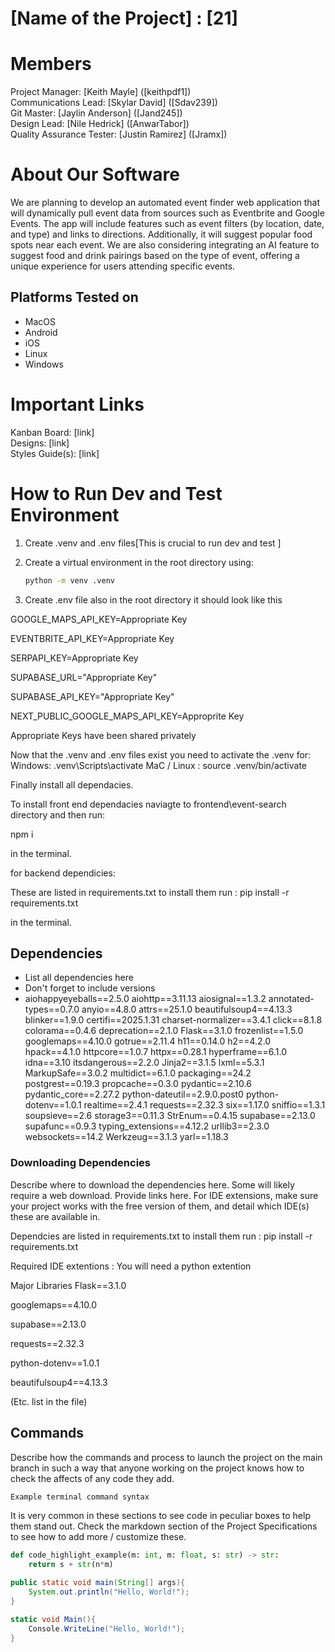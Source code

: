 # [Name of the Project] : [21]
# Members
Project Manager: [Keith Mayle] ([keithpdf1])\
Communications Lead: [Skylar David] ([Sdav239])\
Git Master: [Jaylin Anderson] ([Jand245])\
Design Lead: [Nile Hedrick] ([AnwarTabor])\
Quality Assurance Tester: [Justin Ramirez] ([Jramx])

# About Our Software

We are planning to develop an automated event finder web application that will dynamically pull event data from sources such as Eventbrite and Google Events. The app will include features such as event filters (by location, date, and type) and links to directions. Additionally, it will suggest popular food spots near each event.
We are also considering integrating an AI feature to suggest food and drink pairings based on the type of event, offering a unique experience for users attending specific events.

## Platforms Tested on
- MacOS
- Android
- iOS
- Linux
- Windows
# Important Links
Kanban Board: [link]\
Designs: [link]\
Styles Guide(s): [link]

# How to Run Dev and Test Environment
1) Create .venv and .env files[This is crucial to run dev and test ]
   
2) Create a virtual environment in the root directory using:
   ```bash
   python -m venv .venv

 3) Create .env file also in the root directory it should look like this
    
GOOGLE_MAPS_API_KEY=Appropriate Key

EVENTBRITE_API_KEY=Appropriate Key

SERPAPI_KEY=Appropriate Key

SUPABASE_URL="Appropriate Key"

SUPABASE_API_KEY="Appropriate Key"

NEXT_PUBLIC_GOOGLE_MAPS_API_KEY=Approprite Key

Appropriate Keys have been shared privately

Now that the .venv and .env files exist you need to activate the .venv
for:
Windows: .venv\Scripts\activate
MaC / Linux : source .venv/bin/activate

Finally install all dependacies.

To install front end dependacies naviagte to frontend\event-search directory and then run:

npm i

in the terminal.

for backend dependicies:

These are listed in requirements.txt
to install them run :
pip install -r requirements.txt

in the terminal.
    


## Dependencies
- List all dependencies here
- Don't forget to include versions
- aiohappyeyeballs==2.5.0
aiohttp==3.11.13
aiosignal==1.3.2
annotated-types==0.7.0
anyio==4.8.0
attrs==25.1.0
beautifulsoup4==4.13.3
blinker==1.9.0
certifi==2025.1.31
charset-normalizer==3.4.1
click==8.1.8
colorama==0.4.6
deprecation==2.1.0
Flask==3.1.0
frozenlist==1.5.0
googlemaps==4.10.0
gotrue==2.11.4
h11==0.14.0
h2==4.2.0
hpack==4.1.0
httpcore==1.0.7
httpx==0.28.1
hyperframe==6.1.0
idna==3.10
itsdangerous==2.2.0
Jinja2==3.1.5
lxml==5.3.1
MarkupSafe==3.0.2
multidict==6.1.0
packaging==24.2
postgrest==0.19.3
propcache==0.3.0
pydantic==2.10.6
pydantic_core==2.27.2
python-dateutil==2.9.0.post0
python-dotenv==1.0.1
realtime==2.4.1
requests==2.32.3
six==1.17.0
sniffio==1.3.1
soupsieve==2.6
storage3==0.11.3
StrEnum==0.4.15
supabase==2.13.0
supafunc==0.9.3
typing_extensions==4.12.2
urllib3==2.3.0
websockets==14.2
Werkzeug==3.1.3
yarl==1.18.3

### Downloading Dependencies
Describe where to download the dependencies here. Some will likely require a web download. Provide links here. For IDE extensions, make sure your project works with the free version of them, and detail which IDE(s) these are available in.

Dependcies are listed in requirements.txt
to install them run : pip install -r requirements.txt

Required IDE extentions : You will need a python extention

Major Libraries
Flask==3.1.0

googlemaps==4.10.0

supabase==2.13.0

requests==2.32.3

python-dotenv==1.0.1

beautifulsoup4==4.13.3

(Etc. list in the file)

## Commands
Describe how the commands and process to launch the project on the main branch in such a way that anyone working on the project knows how to check the affects of any code they add.

```sh
Example terminal command syntax
```

It is very common in these sections to see code in peculiar boxes to help them stand out. Check the markdown section of the Project Specifications to see how to add more / customize these.

```python
def code_highlight_example(m: int, m: float, s: str) -> str:
	return s + str(n*m)
```

```java
public static void main(String[] args){
	System.out.println("Hello, World!");
}
```

```c#
static void Main(){
	Console.WriteLine("Hello, World!");
}
```
